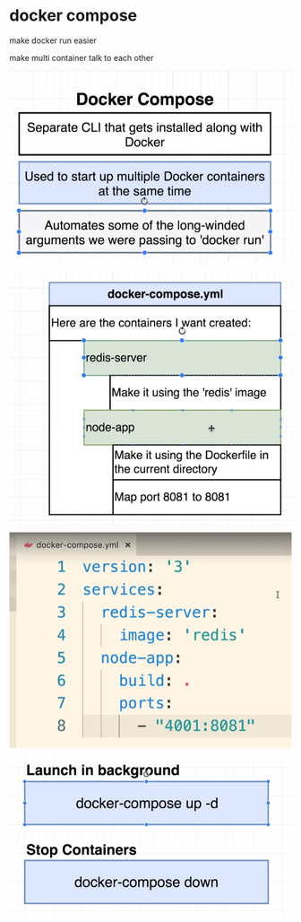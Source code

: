 # docker compose

make docker run easier 

make multi container talk to each other 



![](../.gitbook/assets/image%20%28320%29.png)

![](../.gitbook/assets/image%20%28329%29.png)

![](../.gitbook/assets/image%20%28315%29.png)

![](../.gitbook/assets/image%20%28328%29.png)

